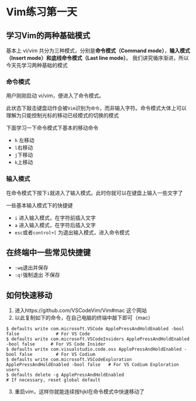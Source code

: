 # Vim练习第一天

## 学习Vim的两种基础模式

基本上 vi/vim 共分为三种模式，分别是**命令模式（Command mode）**，**输入模式（Insert mode）**和**底线命令模式（Last line mode）**。 我们讲究循序渐进，所以今天先学习两种基础的模式

### 命令模式

用户刚刚启动 vi/vim，便进入了命令模式。

此状态下敲击键盘动作会被`Vim`识别为`命令`，而非输入字符。命令模式大体上可以理解为只能控制光标的移动已经模式的切换的模式

下面学习一下命令模式下基本的移动命令

- `h` 左移动
- `l`右移动
- `j`下移动
- `k`上移动

### 输入模式

在命令模式下按下`i`就进入了输入模式。此时你就可以在键盘上输入一些文字了

一些基本输入模式下的快捷键

- `i` 进入输入模式，在字符前插入文字
- `a` 进入输入模式，在字符后插入文字
- `esc`或者`control+[` 为退出输入模式，进入命令模式

## 在终端中一些常见快捷键

- `:wq`退出并保存
- `:q!`强制退出 不保存

## 如何快速移动

1. 进入https://github.com/VSCodeVim/Vim#mac 这个网站
2. 以此复制如下的命令，在自己电脑的终端中敲下即可（mac）

```shel
$ defaults write com.microsoft.VSCode ApplePressAndHoldEnabled -bool false              # For VS Code
$ defaults write com.microsoft.VSCodeInsiders ApplePressAndHoldEnabled -bool false      # For VS Code Insider
$ defaults write com.visualstudio.code.oss ApplePressAndHoldEnabled -bool false         # For VS Codium
$ defaults write com.microsoft.VSCodeExploration ApplePressAndHoldEnabled -bool false   # For VS Codium Exploration users
$ defaults delete -g ApplePressAndHoldEnabled                                           # If necessary, reset global default
```

3. 重启vim，这样你就能连续按hjkl在命令模式中快速移动了
